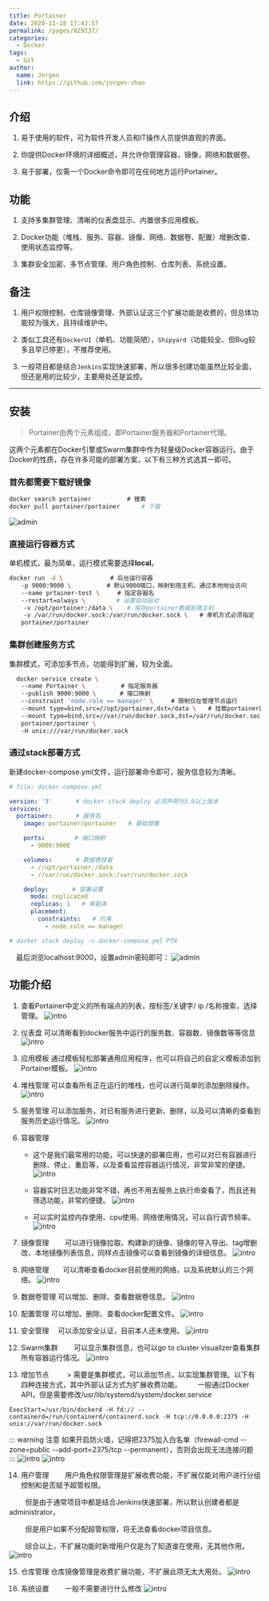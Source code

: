 ```yaml
---
title: Portainer
date: 2020-11-18 17:43:57
permalink: /pages/829237/
categories: 
  - Docker
tags: 
  - Git
author: 
  name: Jorgen
  link: https://github.com/jorgen-zhao
---
```


##  介绍

1. 易于使用的软件，可为软件开发人员和IT操作人员提供直观的界面。

2. 你提供Docker环境的详细概述，并允许你管理容器，镜像，网络和数据卷。

3. 易于部署，仅需一个Docker命令即可在任何地方运行Portainer。

## 功能

1. 支持多集群管理、清晰的仪表盘显示、内置很多应用模板。

2. Docker功能（堆栈、服务、容器、镜像、网络、数据卷、配置）增删改查、使用状态监控等。

3. 集群安全加密、多节点管理、用户角色控制、仓库列表、系统设置。

## 备注

1. 用户权限控制、仓库镜像管理、外部认证这三个扩展功能是收费的，但总体功能较为强大，且持续维护中。

2. 类似工具还有`DockerUI`（单机、功能简陋），`Shipyard`（功能较全、但Bug较多且早已停更），不推荐使用。

3. 一般项目都是结合`Jenkins`实现快速部署，所以很多创建功能虽然比较全面，但还是用的比较少，主要用处还是监控。

---

## 安装

> Portainer由两个元素组成，即Portainer服务器和Portainer代理。

这两个元素都在Docker引擎或Swarm集群中作为轻量级Docker容器运行。由于Docker的性质，存在许多可能的部署方案，以下有三种方式选其一即可。

### 首先都需要下载好镜像

```bash
docker search portainer　　　　　　# 搜索
docker pull portainer/portainer　　　 # 下载
```
![admin](/tool/10/21.png)


### 直接运行容器方式

单机模式，最为简单，运行模式需要选择**local**。

```bash
docker run -d \　　　　　　　　# 后台运行容器
　　-p 9000:9000 \　　　　　　# 默认9000端口，映射到宿主机，通过本地地址访问
　　--name prtainer-test \　　　# 指定容器名
　　--restart=always \　　　　  # 设置自动启动
    -v /opt/portainer:/data \    # 保存portainer数据到宿主机
    -v /var/run/docker.sock:/var/run/docker.sock \　　# 单机方式必须指定
　　portainer/portainer
```

### 集群创建服务方式

集群模式，可添加多节点，功能得到扩展，较为全面。

```bash
  docker service create \
　　--name Portainer \　　　　　　# 指定服务器
　　--publish 9000:9000 \　　　　# 端口映射
　　--constraint 'node.role == manager' \　　　# 限制仅在管理节点运行
　　--mount type=bind,src=//opt/portainer,dst=/data \　　# 挂载portainer数据到宿主机
　　--mount type=bind,src=//var/run/docker.sock,dst=/var/run/docker.sock \　　# 指定docker.sock
　　portainer/portainer \
　　-H unix:///var/run/docker.sock
```

### 通过stack部署方式

新建docker-compose.yml文件，运行部署命令即可，服务信息较为清晰。

```yaml
# file: docker-compose.yml

version: '3'　　　　# docker stack deploy 必须声明为3.0以上版本
services:
  portainer:　　　　# 服务名
    image: portainer/portainer　　# 基础镜像

    ports:　　　　　# 端口映射
      - 9000:9000

    volumes:　　　　# 数据卷挂载
      - //opt/portainer:/data
      - //var/run/docker.sock:/var/run/docker.sock

    deploy:　　　　# 部署设置
      mode: replicated
      replicas: 1　　# 单副本
      placement:
        constraints:　　# 约束
          - node.role == manager

# docker stack deploy -c docker-compose.yml PTN
```
　最后浏览localhost:9000，设置admin密码即可：
![admin](/tool/10/1.png)

 


## 功能介绍
1. 查看Portainer中定义的所有端点的列表，按标签/关键字/ ip /名称搜索，选择管理。
![intro](/tool/10/2.png)


 

 2. 仪表盘 可以清晰看到docker服务中运行的服务数、容器数、镜像数等等信息
![intro](/tool/10/3.png)


 

 3. 应用模板 通过模板轻松部署通用应用程序，也可以将自己的自定义模板添加到Portainer模板。
![intro](/tool/10/4.png)


 

4. 堆栈管理 可以查看所有正在运行的堆栈，也可以进行简单的添加删除操作。
![intro](/tool/10/5.png)


 

5. 服务管理 可以添加服务，对已有服务进行更新、删除，以及可以清晰的查看到服务历史运行情况。
![intro](/tool/10/6.png)
　

 

6. 容器管理　
   - 这个是我们最常用的功能，可以快速的部署应用，也可以对已有容器进行删除、停止、重启等，以及查看监控容器运行情况，非常非常的便捷。
![intro](/tool/10/7.png)


   - 容器实时日志功能非常不错，再也不用去服务上执行命查看了，而且还有筛选功能，非常的便捷。
![intro](/tool/10/20.png)
 

   - 可以实时监控内存使用、cpu使用、网络使用情况，可以自行调节频率。
![intro](/tool/10/8.png)


7. 镜像管理
　　可以进行镜像拉取、构建新的镜像、镜像的导入导出、tag增删改、本地镜像列表信息，同样点击镜像可以查看到镜像的详细信息。
![intro](/tool/10/9.png)


8. 网络管理　　可以清晰查看docker目前使用的网络，以及系统默认的三个网络。
![intro](/tool/10/10.png)


9. 数据卷管理  可以增加、删除、查看数据卷信息。
![intro](/tool/10/11.png)


10. 配置管理  可以增加、删除、查看docker配置文件。
![intro](/tool/10/12.png)


11. 安全管理　 可以添加安全认证，目前本人还未使用。
![intro](/tool/10/13.png)


12. Swarm集群　　 可以显示集群信息，也可以go to cluster visuallzer查看集群所有容器运行情况。
![intro](/tool/10/14.png)
　　

13. 增加节点
　　  > 需要是集群模式，可以添加节点，以实现集群管理。以下有四种连接方式，其中外部认证方式为扩展收费功能。
　　一般通过Docker API，但是需要修改/usr/lib/systemd/system/docker.service
```shell
ExecStart=/usr/bin/dockerd -H fd:// --containerd=/run/containerd/containerd.sock -H tcp://0.0.0.0:2375 -H unix://var/run/docker.sock
```
::: warning  注意
如果开启防火墙，记得把2375加入白名单（firewall-cmd --zone=public --add-port=2375/tcp --permanent），否则会出现无法连接问题
:::
![intro](/tool/10/15.png)
![intro](/tool/10/16.png)
 
14. 用户管理
　　用户角色权限管理是扩展收费功能，不扩展仅能对用户进行分组控制和是否赋予超管权限。

　 　但是由于通常项目中都是结合Jenkins快速部署，所以默认创建者都是administrator，

　　 但是用户如果不分配超管权限，将无法查看docker项目信息。

　 　综合以上，不扩展功能时新增用户仅是为了知道谁在使用，无其他作用。
![intro](/tool/10/17.png)


 

 15. 仓库管理 仓库镜像管理是收费扩展功能，不扩展此项无太大用处。
![intro](/tool/10/18.png)


 

16. 系统设置　　  一般不需要进行什么修改
![intro](/tool/10/19.png)